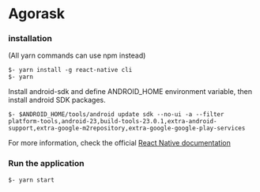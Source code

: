 # Agorask

### installation
(All yarn commands can use npm instead)  
```
$- yarn install -g react-native cli
$- yarn
```
Install android-sdk and define ANDROID_HOME environment variable, then install android SDK packages.

```
$- $ANDROID_HOME/tools/android update sdk --no-ui -a --filter platform-tools,android-23,build-tools-23.0.1,extra-android-support,extra-google-m2repository,extra-google-google-play-services
```

For more information, check the official [React Native documentation](https://facebook.github.io/react-native/releases/0.24/docs/android-setup.html#android-setup)

### Run the application
```
$- yarn start
```
